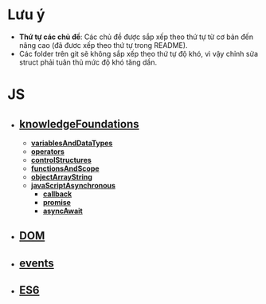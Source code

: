 # Lưu ý

- **Thứ tự các chủ đề**: Các chủ đề được sắp xếp theo thứ tự từ cơ bản đến nâng cao (đã đươc xếp theo thứ tự trong README).
- Các folder trên git sẽ không sắp xếp theo thứ tự độ khó, vì vậy chỉnh sửa struct phải tuân thủ mức độ khó tăng dần.

# JS

-   ## [knowledgeFoundations](knowledgeFoundations/README.md)
    -   [**variablesAndDataTypes**](knowledgeFoundations/variablesAndDataTypes)
    -   [**operators**](knowledgeFoundations/operators)
    -   [**controlStructures**](knowledgeFoundations/controlStructures)
    -   [**functionsAndScope**](knowledgeFoundations/functionsAndScope)
    -   [**objectArrayString**](knowledgeFoundations/objectArrayString)
    -   [**javaScriptAsynchronous**](knowledgeFoundations/javaScriptAsynchronous)
        - [**callback**](knowledgeFoundations/javaScriptAsynchronous/callback)
        - [**promise**](knowledgeFoundations/javaScriptAsynchronous/promise)
        - [**asyncAwait**](knowledgeFoundations/javaScriptAsynchronous/asyncAwait)

-   ## [DOM](DOM/README.md)

-   ## [events](events/README.md)

-   ## [ES6](ES6/README.md)